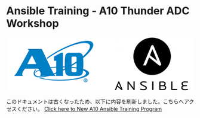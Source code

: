 # Ansible Training - A10 Thunder ADC Workshop

![A10workshop](./images/A10_training_logo.png)

このドキュメントは古くなったため、以下に内容を刷新しました。こちらへアクセスください。
[Click here to New A10 Ansible Training Program](https://github.com/kishizuka4989/ansible_training_a10_thunder_adc/README.ja.md)

